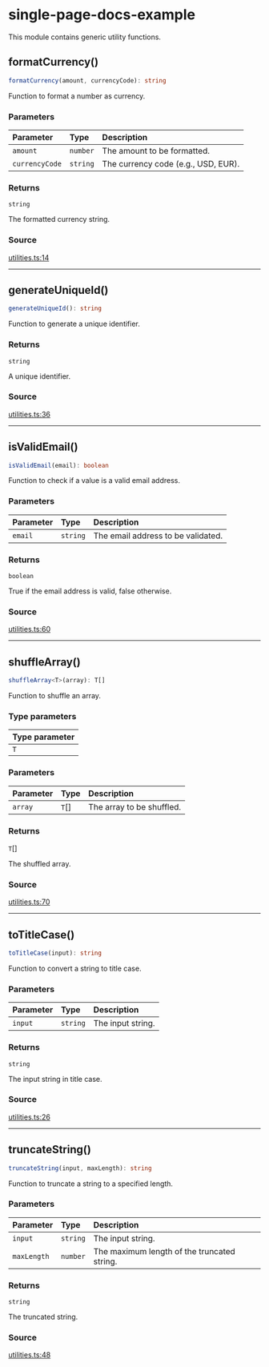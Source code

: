 # single-page-docs-example

This module contains generic utility functions.

## formatCurrency()

```ts
formatCurrency(amount, currencyCode): string
```

Function to format a number as currency.

### Parameters

| Parameter | Type | Description |
| :------ | :------ | :------ |
| `amount` | `number` | The amount to be formatted. |
| `currencyCode` | `string` | The currency code (e.g., USD, EUR). |

### Returns

`string`

The formatted currency string.

### Source

[utilities.ts:14](https://github.com/tgreyuk/typedoc-plugin-markdown-examples/blob/d1574a7/examples/01-typedoc-plugin-markdown/src/utilities.ts#L14)

***

## generateUniqueId()

```ts
generateUniqueId(): string
```

Function to generate a unique identifier.

### Returns

`string`

A unique identifier.

### Source

[utilities.ts:36](https://github.com/tgreyuk/typedoc-plugin-markdown-examples/blob/d1574a7/examples/01-typedoc-plugin-markdown/src/utilities.ts#L36)

***

## isValidEmail()

```ts
isValidEmail(email): boolean
```

Function to check if a value is a valid email address.

### Parameters

| Parameter | Type | Description |
| :------ | :------ | :------ |
| `email` | `string` | The email address to be validated. |

### Returns

`boolean`

True if the email address is valid, false otherwise.

### Source

[utilities.ts:60](https://github.com/tgreyuk/typedoc-plugin-markdown-examples/blob/d1574a7/examples/01-typedoc-plugin-markdown/src/utilities.ts#L60)

***

## shuffleArray()

```ts
shuffleArray<T>(array): T[]
```

Function to shuffle an array.

### Type parameters

| Type parameter |
| :------ |
| `T` |

### Parameters

| Parameter | Type | Description |
| :------ | :------ | :------ |
| `array` | `T`[] | The array to be shuffled. |

### Returns

`T`[]

The shuffled array.

### Source

[utilities.ts:70](https://github.com/tgreyuk/typedoc-plugin-markdown-examples/blob/d1574a7/examples/01-typedoc-plugin-markdown/src/utilities.ts#L70)

***

## toTitleCase()

```ts
toTitleCase(input): string
```

Function to convert a string to title case.

### Parameters

| Parameter | Type | Description |
| :------ | :------ | :------ |
| `input` | `string` | The input string. |

### Returns

`string`

The input string in title case.

### Source

[utilities.ts:26](https://github.com/tgreyuk/typedoc-plugin-markdown-examples/blob/d1574a7/examples/01-typedoc-plugin-markdown/src/utilities.ts#L26)

***

## truncateString()

```ts
truncateString(input, maxLength): string
```

Function to truncate a string to a specified length.

### Parameters

| Parameter | Type | Description |
| :------ | :------ | :------ |
| `input` | `string` | The input string. |
| `maxLength` | `number` | The maximum length of the truncated string. |

### Returns

`string`

The truncated string.

### Source

[utilities.ts:48](https://github.com/tgreyuk/typedoc-plugin-markdown-examples/blob/d1574a7/examples/01-typedoc-plugin-markdown/src/utilities.ts#L48)
